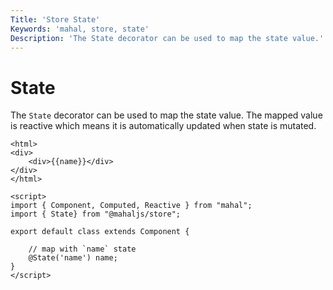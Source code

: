 ```yaml
---
Title: 'Store State'
Keywords: 'mahal, store, state'
Description: 'The State decorator can be used to map the state value.'
---
```


# State

The `State` decorator can be used to map the state value. The mapped value is reactive which means it is automatically updated when state is mutated.

```
<html>
<div>
	<div>{{name}}</div>
</div>
</html>

<script>
import { Component, Computed, Reactive } from "mahal";
import { State} from "@mahaljs/store";

export default class extends Component {

    // map with `name` state
    @State('name') name;
}
</script>

```